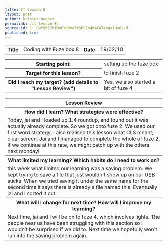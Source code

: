 ```yaml
---
title: IT lesson 8
layout: post
author: krister.hughes
permalink: /it-lesson-8/
source-id: 1__Ewf9K1JV1MmCYUDma3XsRC1m4KmCW74ogxtHs8s-M
published: true
---
```

<table>
  <tr>
    <th>Title</th>
    <td>Coding with Fuze box 8</td>
    <th>Date</th>
    <td>19/02/18</td>
  </tr>
</table>


<table>
  <tr>
    <th>Starting point:</th>
    <td>setting up the fuze box</td>
  </tr>
  <tr>
    <th>Target for this lesson?</th>
    <td>to finish fuze 2</td>
  </tr>
  <tr>
    <th>Did I reach my target? 
(add details to "Lesson Review")</th>
    <td>Yes, we also started a bit of fuze 4</td>
  </tr>
</table>


<table>
  <tr>
    <th>Lesson Review</th>
  </tr>
  <tr>
    <th>How did I learn? What strategies were effective? </th>
  </tr>
  <tr>
    <td>Today, jai and I loaded up 1.4 roundup, and found out it was actually already complete. So we got onto fuze 2. We used our first word strategy. I also realised this lesson what CLS meant; clear screen. Jai and I managed to complete the whole of fuze 2. If we continue at this rate, we might catch up with the others next monday!</td>
  </tr>
  <tr>
    <th>What limited my learning? Which habits do I need to work on? </th>
  </tr>
  <tr>
    <td>this week what limited our learning was a saving problem. We kept trying to save a file that just wouldn't show up on our USB sticks. When we tried saving it under the same name for the second time it says there is already a file named this. Eventually jai and I sorted it out.</td>
  </tr>
  <tr>
    <th>What will I change for next time? How will I improve my learning?</th>
  </tr>
  <tr>
    <td>Next time, jai and I will be on to fuze 4, which involves lights. The people near us have been struggling with this section so I wouldn’t be surprised if we did to. Next time we hopefully won't run into the saving problem again.</td>
  </tr>
</table>



